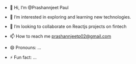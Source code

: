 - 👋 Hi, I’m @Prashannjeet Paul
- 👀 I’m interested in exploring and learning new technologies.

- 💞️ I’m looking to collaborate on Reactjs projects on fintech
- 📫 How to reach me prashannjeetp02@gmail.com
- 😄 Pronouns: ...
- ⚡ Fun fact: ...

<!---
prashannjeet0206/prashannjeet0206 is a ✨ special ✨ repository because its `README.md` (this file) appears on your GitHub profile.
You can click the Preview link to take a look at your changes.
--->
